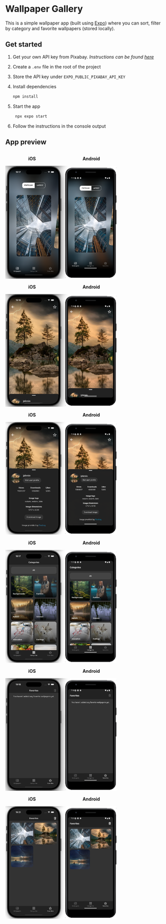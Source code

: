# Wallpaper Gallery

This is a simple wallpaper app (built using [Expo](https://expo.dev)) where you can sort, filter by category and favorite wallpapers (stored locally).

## Get started

1. Get your own API key from Pixabay. 
   *Instructions can be found [here](https://pixabay.com/api/docs/)* 

2. Create a `.env` file in the root of the project
3. Store the API key under `EXPO_PUBLIC_PIXABAY_API_KEY`

4. Install dependencies
   ```bash
   npm install
   ```

5. Start the app
   ```bash
    npx expo start
   ```

6. Follow the instructions in the console output


## App preview



<div style="width: 100%; display: flex; flex-wrap: wrap">
   <div>
      <div style="display: flex; justify-content: space-between;">
         <p style="padding: 0 0rem 0 4.5rem; font-weight: bold">iOS</p>
         <p style="padding: 0 3.3rem 0 0rem; font-weight: bold">Android</p>
      </div>
      <img src="docs/preview_images/homescreen.png" width="350" title="Homescreen">
   </div>
   <div>
      <div style="display: flex; justify-content: space-between;">
         <p style="padding: 0 0rem 0 4.5rem; font-weight: bold">iOS</p>
         <p style="padding: 0 3.3rem 0 0rem; font-weight: bold">Android</p>
      </div>
      <img src="docs/preview_images/image.png" width="350" title="Image">
   </div>
   <div>
      <div style="display: flex; justify-content: space-between;">
         <p style="padding: 0 0rem 0 4.5rem; font-weight: bold">iOS</p>
         <p style="padding: 0 3.3rem 0 0rem; font-weight: bold">Android</p>
      </div>
      <img src="docs/preview_images/image_details.png" width="350" title="Image details">
   </div>
   <div>
      <div style="display: flex; justify-content: space-between;">
         <p style="padding: 0 0rem 0 4.5rem; font-weight: bold">iOS</p>
         <p style="padding: 0 3.3rem 0 0rem; font-weight: bold">Android</p>
      </div>
      <img src="docs/preview_images/categories.png" width="350" title="Categories">
   </div>
   <div>
      <div style="display: flex; justify-content: space-between;">
         <p style="padding: 0 0rem 0 4.5rem; font-weight: bold">iOS</p>
         <p style="padding: 0 3.3rem 0 0rem; font-weight: bold">Android</p>
      </div>
      <img src="docs/preview_images/empty_favorites.png" width="350" title="Empty favorties">
   </div>
   <div>
      <div style="display: flex; justify-content: space-between;">
         <p style="padding: 0 0rem 0 4.5rem; font-weight: bold">iOS</p>
         <p style="padding: 0 3.3rem 0 0rem; font-weight: bold">Android</p>
      </div>
      <img src="docs/preview_images/favorites.png" width="350" title="Favorites">
   </div>
</div>